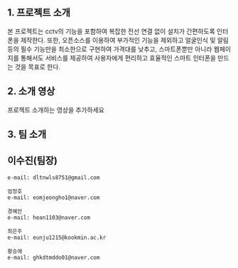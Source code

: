 ## 1. 프로젝트 소개

 본 프로젝트는 cctv의 기능을 포함하여 복잡한 전선 연결 없이 설치가 간편하도록 인터폰을 제작한다. 또한, 오픈소스를 이용하여 부가적인 기능을 제외하고 얼굴인식 및 알림 등의 필수 기능만을 최소한으로 구현하여 가격대를 낮추고, 스마트폰뿐만 아니라 웹페이지를 통해서도 서비스를 제공하여 사용자에게 편리하고 효율적인 스마트 인터폰을 만드는 것을 목표로 한다.

## 2. 소개 영상

프로젝트 소개하는 영상을 추가하세요

## 3. 팀 소개


## 이수진(팀장)
```
e-mail: dltnwls8751@gmail.com
```
```
엄정호
e-mail: eomjeongho1@naver.com
```
```
경혜안
e-mail: hean1103@naver.com 
```
```
최은주
e-mail: eunju1215@kookmin.ac.kr 
```
```
황승애
e-mail: ghkdtmddo01@naver.com
```


